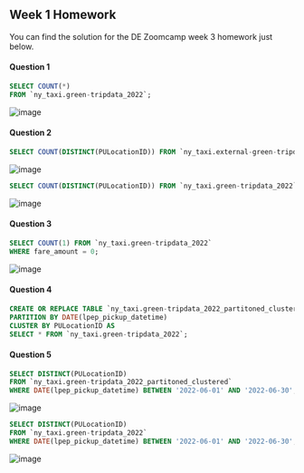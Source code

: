 ## Week 1 Homework
You can find the solution for the DE Zoomcamp week 3 homework just below.
#### Question 1

```sql
SELECT COUNT(*)
FROM `ny_taxi.green-tripdata_2022`;
```
![image](https://github.com/jeanpaulrd1/data-engineering-zoomcamp/assets/19482586/57f79196-2142-4eb9-8a14-3306f2d0644a)

#### Question 2
```sql
SELECT COUNT(DISTINCT(PULocationID)) FROM `ny_taxi.external-green-tripdata`;
```
![image](https://github.com/jeanpaulrd1/data-engineering-zoomcamp/assets/19482586/4d980a8d-e651-4a0f-a96e-ea263ee17789)

```sql
SELECT COUNT(DISTINCT(PULocationID)) FROM `ny_taxi.green-tripdata_2022`;
```
![image](https://github.com/jeanpaulrd1/data-engineering-zoomcamp/assets/19482586/a3be94c6-e9f2-4049-80b7-2f91cf6d832d)


#### Question 3
```sql
SELECT COUNT(1) FROM `ny_taxi.green-tripdata_2022`
WHERE fare_amount = 0;
```
![image](https://github.com/jeanpaulrd1/data-engineering-zoomcamp/assets/19482586/de7c92ca-482e-4c51-b2d5-af5f0a5cc72d)

#### Question 4
```sql
CREATE OR REPLACE TABLE `ny_taxi.green-tripdata_2022_partitoned_clustered` 
PARTITION BY DATE(lpep_pickup_datetime)
CLUSTER BY PULocationID AS
SELECT * FROM `ny_taxi.green-tripdata_2022`;
```
#### Question 5 
```sql
SELECT DISTINCT(PULocationID)
FROM `ny_taxi.green-tripdata_2022_partitoned_clustered`
WHERE DATE(lpep_pickup_datetime) BETWEEN '2022-06-01' AND '2022-06-30';
```
![image](https://github.com/jeanpaulrd1/data-engineering-zoomcamp/assets/19482586/34dcaed9-84da-41bb-877e-c8e15070d395)

```sql
SELECT DISTINCT(PULocationID)
FROM `ny_taxi.green-tripdata_2022`
WHERE DATE(lpep_pickup_datetime) BETWEEN '2022-06-01' AND '2022-06-30';
```
![image](https://github.com/jeanpaulrd1/data-engineering-zoomcamp/assets/19482586/51793d00-1d1d-49da-97ab-7d00a0a05f27)


